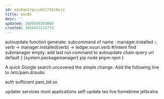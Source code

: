 ```yaml
---
id: edu8qw1tgsjub51732c6vjy
title: macOS
desc: ''
updated: 1685698369860
created: 1656433122774
---
```


autoupdate function
  generate: subcommand of name : manager.installed
    :: verb -> manager.installed(verb) -> ledger.noun.verb
    #/intent find submanager
  empty: add last run command to autoupdate chain
  query url
  default {
    {system.packagemanager}
    pip
    node
    pnpm
    npm
  }


A quick Google search uncovered the simple change. Add the following line to /etc/pam.d/sudo:

auth sufficient pam_tid.so

updater services
    most applications self-update
  tex live
  homebrew
  jetbrains